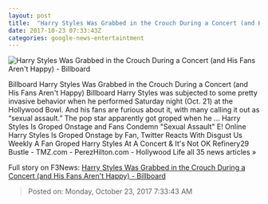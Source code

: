 ```yaml
---
layout: post
title:  "Harry Styles Was Grabbed in the Crouch During a Concert (and His Fans Aren't Happy) - Billboard"
date: 2017-10-23 07:33:43Z
categories: google-news-entertaintment
---
```


![Harry Styles Was Grabbed in the Crouch During a Concert (and His Fans Aren't Happy) - Billboard](http://www.billboard.com/files/media/harry-styles-dunkirk-premiere-2017-ap-billboard-1548.jpg)

Billboard Harry Styles Was Grabbed in the Crouch During a Concert (and His Fans Aren't Happy) Billboard Harry Styles was subjected to some pretty invasive behavior when he performed Saturday night (Oct. 21) at the Hollywood Bowl. And his fans are furious about it, with many calling it out as “sexual assault.” The pop star apparently got groped when he ... Harry Styles Is Groped Onstage and Fans Condemn "Sexual Assault" E! Online Harry Styles Is Groped Onstage by Fan, Twitter Reacts With Disgust Us Weekly A Fan Groped Harry Styles At A Concert & It's Not OK Refinery29 Bustle - TMZ.com - PerezHilton.com - Hollywood Life all 35 news articles »


Full story on F3News: [Harry Styles Was Grabbed in the Crouch During a Concert (and His Fans Aren't Happy) - Billboard](http://www.f3nws.com/n/SEa2uG)

> Posted on: Monday, October 23, 2017 7:33:43 AM

